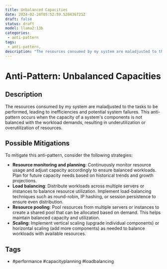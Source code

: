 ```yaml
---
title: Unbalanced Capacities
date: 2024-02-24T05:52:59.528436721Z
draft: false
status: draft
model: llama2:13b
categories: 
 - anti-pattern
tags: 
 - anti-pattern, 
description: "The resources consumed by my system are maladjusted to the tasks to be performed."
---
```



Anti-Pattern: Unbalanced Capacities
=====================================

Description
------------

The resources consumed by my system are maladjusted to the tasks to be performed, leading to inefficiencies and potential system failures. This anti-pattern occurs when the capacity of a system's components is not balanced with the workload demands, resulting in underutilization or overutilization of resources.

Possible Mitigations
----------------------

To mitigate this anti-pattern, consider the following strategies:

* **Resource monitoring and planning**: Continuously monitor resource usage and adjust capacity accordingly to ensure balanced workloads. Plan for future capacity needs based on historical trends and growth projections.
* **Load balancing**: Distribute workloads across multiple servers or instances to balance resource utilization. Implement load-balancing techniques such as round-robin, IP hashing, or session persistence to ensure even distribution.
* **Resource pooling**: Pool resources from multiple servers or instances to create a shared pool that can be allocated based on demand. This helps maintain balanced capacity and utilization.
* **Scaling**: Implement vertical scaling (upgrade individual components) or horizontal scaling (add more components) as needed to balance workloads with available resources.

Tags
-----

* #performance #capacityplanning #loadbalancing